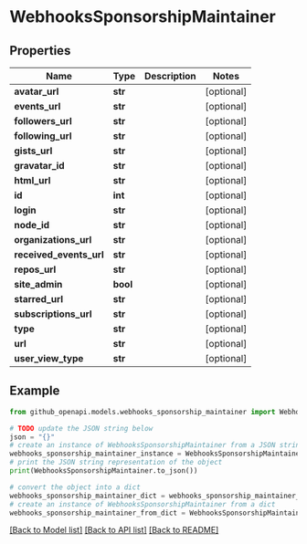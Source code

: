 # WebhooksSponsorshipMaintainer


## Properties

Name | Type | Description | Notes
------------ | ------------- | ------------- | -------------
**avatar_url** | **str** |  | [optional] 
**events_url** | **str** |  | [optional] 
**followers_url** | **str** |  | [optional] 
**following_url** | **str** |  | [optional] 
**gists_url** | **str** |  | [optional] 
**gravatar_id** | **str** |  | [optional] 
**html_url** | **str** |  | [optional] 
**id** | **int** |  | [optional] 
**login** | **str** |  | [optional] 
**node_id** | **str** |  | [optional] 
**organizations_url** | **str** |  | [optional] 
**received_events_url** | **str** |  | [optional] 
**repos_url** | **str** |  | [optional] 
**site_admin** | **bool** |  | [optional] 
**starred_url** | **str** |  | [optional] 
**subscriptions_url** | **str** |  | [optional] 
**type** | **str** |  | [optional] 
**url** | **str** |  | [optional] 
**user_view_type** | **str** |  | [optional] 

## Example

```python
from github_openapi.models.webhooks_sponsorship_maintainer import WebhooksSponsorshipMaintainer

# TODO update the JSON string below
json = "{}"
# create an instance of WebhooksSponsorshipMaintainer from a JSON string
webhooks_sponsorship_maintainer_instance = WebhooksSponsorshipMaintainer.from_json(json)
# print the JSON string representation of the object
print(WebhooksSponsorshipMaintainer.to_json())

# convert the object into a dict
webhooks_sponsorship_maintainer_dict = webhooks_sponsorship_maintainer_instance.to_dict()
# create an instance of WebhooksSponsorshipMaintainer from a dict
webhooks_sponsorship_maintainer_from_dict = WebhooksSponsorshipMaintainer.from_dict(webhooks_sponsorship_maintainer_dict)
```
[[Back to Model list]](../README.md#documentation-for-models) [[Back to API list]](../README.md#documentation-for-api-endpoints) [[Back to README]](../README.md)


